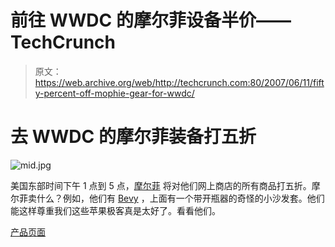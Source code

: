 # 前往 WWDC 的摩尔菲设备半价——TechCrunch

> 原文：<https://web.archive.org/web/http://techcrunch.com:80/2007/06/11/fifty-percent-off-mophie-gear-for-wwdc/>

# 去 WWDC 的摩尔菲装备打五折

![mid.jpg](img/af63da4a45ada9be4f8b53b4b4310298.png)

美国东部时间下午 1 点到 5 点，[摩尔菲](https://web.archive.org/web/20201125113251/https://crunchbase.com/organization/mophie) 将对他们网上商店的所有商品打五折。摩尔菲卖什么？例如，他们有 [Bevy](https://web.archive.org/web/20201125113251/http://crunchgear.com/2007/05/08/mophie-bevy-review/) ，上面有一个带开瓶器的奇怪的小沙发套。他们能这样尊重我们这些苹果极客真是太好了。看看他们。

[产品页面](https://web.archive.org/web/20201125113251/http://www.mophie.com/)